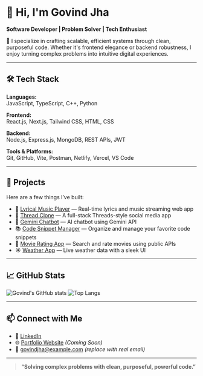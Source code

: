 # 👋 Hi, I'm Govind Jha

**Software Developer | Problem Solver | Tech Enthusiast**

🔧 I specialize in crafting scalable, efficient systems through clean, purposeful code. Whether it's frontend elegance or backend robustness, I enjoy turning complex problems into intuitive digital experiences.

---

## 🛠️ Tech Stack

**Languages:**  
JavaScript, TypeScript, C++, Python

**Frontend:**  
React.js, Next.js, Tailwind CSS, HTML, CSS

**Backend:**  
Node.js, Express.js, MongoDB, REST APIs, JWT

**Tools & Platforms:**  
Git, GitHub, Vite, Postman, Netlify, Vercel, VS Code

---

## 🚀 Projects

Here are a few things I’ve built:

- 🎵 [Lyrical Music Player](https://github.com/GovindJha01/Lyrical-Music-Player) — Real-time lyrics and music streaming web app  
- 🧵 [Thread Clone](https://github.com/GovindJha01/Thread-clone) — A full-stack Threads-style social media app  
- 💬 [Gemini Chatbot](https://github.com/GovindJha01/gemini-chatbot) — AI chatbot using Gemini API  
- 📚 [Code Snippet Manager](https://github.com/GovindJha01/code-snippet-manager) — Organize and manage your favorite code snippets  
- 🎥 [Movie Rating App](https://github.com/GovindJha01/Movie-rating-app) — Search and rate movies using public APIs  
- ☀️ [Weather App](https://github.com/GovindJha01/Weather-app) — Live weather data with a sleek UI

---

## 📈 GitHub Stats

![Govind's GitHub stats](https://github-readme-stats.vercel.app/api?username=GovindJha01&show_icons=true&theme=tokyonight)
![Top Langs](https://github-readme-stats.vercel.app/api/top-langs/?username=GovindJha01&layout=compact&theme=tokyonight)

---

## 📫 Connect with Me

- 💼 [LinkedIn](https://www.linkedin.com/in/govind-jha/)
- 🌐 [Portfolio Website](#) *(Coming Soon)*
- 📧 govindjha@example.com *(replace with real email)*

---

> **“Solving complex problems with clean, purposeful, powerful code.”**

